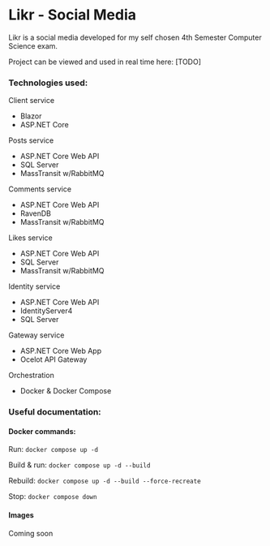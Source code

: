 # Likr - Social Media
Likr is a social media developed for my self chosen 4th Semester Computer Science exam.

Project can be viewed and used in real time here: [TODO]

### Technologies used:
Client service
* Blazor
* ASP.NET Core

Posts service
* ASP.NET Core Web API
* SQL Server
* MassTransit w/RabbitMQ

Comments service
* ASP.NET Core Web API
* RavenDB
* MassTransit w/RabbitMQ

Likes service
* ASP.NET Core Web API
* SQL Server
* MassTransit w/RabbitMQ

Identity service
* ASP.NET Core Web API
* IdentityServer4
* SQL Server

Gateway service
* ASP.NET Core Web App
* Ocelot API Gateway

Orchestration
* Docker & Docker Compose

### Useful documentation:

#### Docker commands:

Run: ```docker compose up -d```

Build & run:
``` docker compose up -d --build ```

Rebuild: ```docker compose up -d --build --force-recreate```

Stop: ```docker compose down```

#### Images
Coming soon